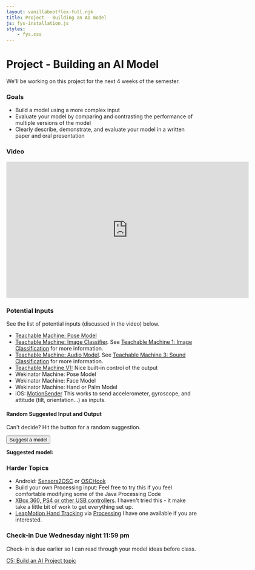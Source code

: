 ```yaml
---
layout: vanillabootflex-full.njk
title: Project - Building an AI model
js: fys-installation.js
styles:
	- fys.css
---
```


# Project - Building an AI Model

We'll be working on this project for the next 4 weeks of the semester.

### Goals

- Build a model using a more complex input
- Evaluate your model by comparing and contrasting the performance of multiple versions of the model
- Clearly describe, demonstrate, and evaluate your model in a written paper and oral presentation

### Video

<iframe width="640" height="360" src="https://www.youtube.com/embed/jb45WGyTrf8" frameborder="0" allow="accelerometer; autoplay; encrypted-media; gyroscope; picture-in-picture" allowfullscreen></iframe>

### Potential Inputs

See the list of potential inputs (discussed in the video) below. 

<div class="randomize-list">

- [Teachable Machine: Pose Model](https://teachablemachine.withgoogle.com)
- [Teachable Machine: Image Classifier]((https://teachablemachine.withgoogle.com)). See [Teachable Machine 1: Image Classification](https://youtu.be/kwcillcWOg0) for more information.
- [Teachable Machine: Audio Model]((https://teachablemachine.withgoogle.com)). See [Teachable Machine 3: Sound Classification](https://youtu.be/TOrVsLklltM) for more information.
- [Teachable Machine V1:](https://teachablemachine.withgoogle.com/v1/) Nice built-in control of the output
- Wekinator Machine: Pose Model
- Wekinator Machine: Face Model
- Wekinator Machine: Hand or Palm Model
- iOS: [MotionSender](https://apps.apple.com/us/app/motionsender/id1315005698) This works to send accelerometer, gyroscope, and attitude (tilt, orientation...) as inputs.

</div>

<h4> Random Suggested Input and Output </h4>

Can't decide? Hit the button for a random suggestion.

<button onclick="randomInput()">Suggest a model</button>
<p><b>Suggested model:</b><span id="suggested-model"></span</p>

### Harder Topics

<div class="randomize-list">

- Android: [Sensors2OSC](https://f-droid.org/packages/org.sensors2.osc/) or [OSCHook](https://play.google.com/store/apps/details?id=com.hollyhook.oscHook&hl=en_US&showAllReviews=true)
- Build your own Processing input: Feel free to try this if you feel comfortable modifying some of the Java Processing Code
- [XBox 360, PS4 or other USB controllers](https://gist.github.com/drscotthawley/dd74db91dd2f8ec3c810a87d4d26b576). I haven't tried this - it make take a little bit of work to get everything set up.
- [LeapMotion Hand Tracking](https://www.ultraleap.com/product/leap-motion-controller/) via [Processing](http://www.doc.gold.ac.uk/~mas01rf/WekinatorDownloads/wekinator_examples/all_source_zips/LeapMotionViaProcessing.zip) I have one available if you are interested.
</div>

### Check-in Due Wednesday night 11:59 pm

Check-in is due earlier so I can read through your model ideas before class.

[C5: Build an AI Project topic](https://d2l.mountunion.edu/d2l/lms/quizzing/user/quiz_summary.d2l?qi=20021&ou=35016)





